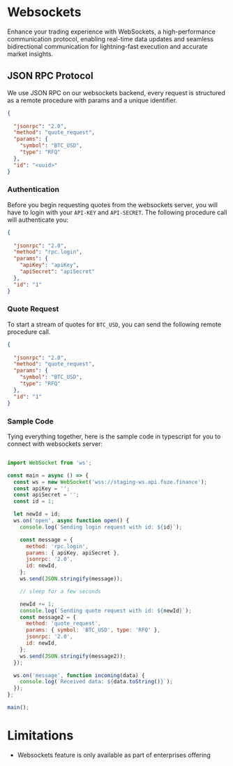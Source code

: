 # Websockets

Enhance your trading experience with WebSockets, a high-performance communication protocol, enabling real-time data updates and seamless bidirectional communication for lightning-fast execution and accurate market insights.

## JSON RPC Protocol
We use JSON RPC on our websockets backend, every request is structured as a remote procedure with params and a unique
identifier.

```json
{
  
  "jsonrpc": "2.0",
  "method": "quote_request",
  "params": {
    "symbol": "BTC_USD",
    "type": "RFQ"
  },
  "id": "<uuid>"
}
```

### Authentication
Before you begin requesting quotes from the websockets server, you will have to login with your `API-KEY` and
`API-SECRET`. The following procedure call will authenticate you:

```json
{
  
  "jsonrpc": "2.0",
  "method": "rpc.login",
  "params": {
    "apiKey": "apiKey",
    "apiSecret": "apiSecret"
  },
  "id": "1"
}
```

### Quote Request
To start a stream of quotes for `BTC_USD`, you can send the following remote procedure call.

```json
{
  
  "jsonrpc": "2.0",
  "method": "quote_request",
  "params": {
    "symbol": "BTC_USD",
    "type": "RFQ"
  },
  "id": "1"
}
```

### Sample Code
Tying everything together, here is the sample code in typescript for you to connect with websockets server:

```js

import WebSocket from 'ws';

const main = async () => {
  const ws = new WebSocket('wss://staging-ws.api.fuze.finance');
  const apiKey = '';
  const apiSecret = '';
  const id = 1;

  let newId = id;
  ws.on('open', async function open() {
    console.log(`Sending login request with id: ${id}`);

    const message = {
      method: 'rpc.login',
      params: { apiKey, apiSecret },
      jsonrpc: '2.0',
      id: newId,
    };
    ws.send(JSON.stringify(message));

    // sleep for a few seconds

    newId += 1;
    console.log(`Sending quote request with id: ${newId}`);
    const message2 = {
      method: 'quote_request',
      params: { symbol: 'BTC_USD', type: 'RFQ' },
      jsonrpc: '2.0',
      id: newId,
    };
    ws.send(JSON.stringify(message2));
  });

  ws.on('message', function incoming(data) {
    console.log(`Received data: ${data.toString()}`);
  });
};

main();
```


# Limitations

- Websockets feature is only available as part of enterprises offering
